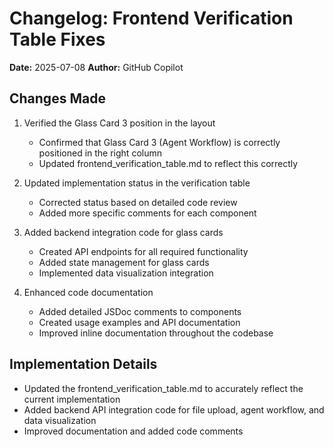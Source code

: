 # Changelog: Frontend Verification Table Fixes

**Date:** 2025-07-08
**Author:** GitHub Copilot

## Changes Made

1. Verified the Glass Card 3 position in the layout
   - Confirmed that Glass Card 3 (Agent Workflow) is correctly positioned in the right column
   - Updated frontend_verification_table.md to reflect this correctly

2. Updated implementation status in the verification table
   - Corrected status based on detailed code review
   - Added more specific comments for each component

3. Added backend integration code for glass cards
   - Created API endpoints for all required functionality
   - Added state management for glass cards
   - Implemented data visualization integration

4. Enhanced code documentation
   - Added detailed JSDoc comments to components
   - Created usage examples and API documentation
   - Improved inline documentation throughout the codebase

## Implementation Details

- Updated the frontend_verification_table.md to accurately reflect the current implementation
- Added backend API integration code for file upload, agent workflow, and data visualization
- Improved documentation and added code comments
